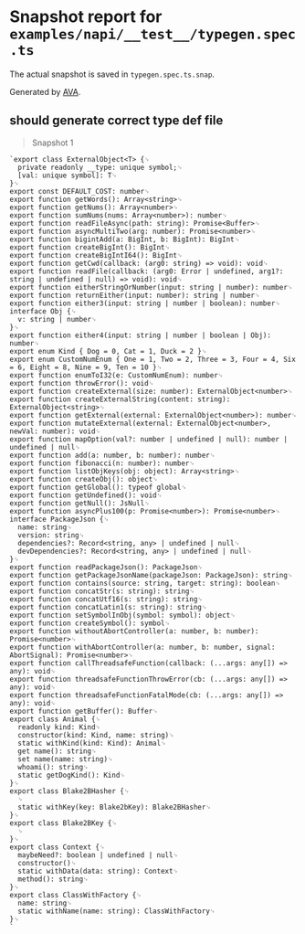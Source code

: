 # Snapshot report for `examples/napi/__test__/typegen.spec.ts`

The actual snapshot is saved in `typegen.spec.ts.snap`.

Generated by [AVA](https://avajs.dev).

## should generate correct type def file

> Snapshot 1

    `export class ExternalObject<T> {␊
      private readonly __type: unique symbol;␊
      [val: unique symbol]: T␊
    }␊
    export const DEFAULT_COST: number␊
    export function getWords(): Array<string>␊
    export function getNums(): Array<number>␊
    export function sumNums(nums: Array<number>): number␊
    export function readFileAsync(path: string): Promise<Buffer>␊
    export function asyncMultiTwo(arg: number): Promise<number>␊
    export function bigintAdd(a: BigInt, b: BigInt): BigInt␊
    export function createBigInt(): BigInt␊
    export function createBigIntI64(): BigInt␊
    export function getCwd(callback: (arg0: string) => void): void␊
    export function readFile(callback: (arg0: Error | undefined, arg1?: string | undefined | null) => void): void␊
    export function eitherStringOrNumber(input: string | number): number␊
    export function returnEither(input: number): string | number␊
    export function either3(input: string | number | boolean): number␊
    interface Obj {␊
      v: string | number␊
    }␊
    export function either4(input: string | number | boolean | Obj): number␊
    export enum Kind { Dog = 0, Cat = 1, Duck = 2 }␊
    export enum CustomNumEnum { One = 1, Two = 2, Three = 3, Four = 4, Six = 6, Eight = 8, Nine = 9, Ten = 10 }␊
    export function enumToI32(e: CustomNumEnum): number␊
    export function throwError(): void␊
    export function createExternal(size: number): ExternalObject<number>␊
    export function createExternalString(content: string): ExternalObject<string>␊
    export function getExternal(external: ExternalObject<number>): number␊
    export function mutateExternal(external: ExternalObject<number>, newVal: number): void␊
    export function mapOption(val?: number | undefined | null): number | undefined | null␊
    export function add(a: number, b: number): number␊
    export function fibonacci(n: number): number␊
    export function listObjKeys(obj: object): Array<string>␊
    export function createObj(): object␊
    export function getGlobal(): typeof global␊
    export function getUndefined(): void␊
    export function getNull(): JsNull␊
    export function asyncPlus100(p: Promise<number>): Promise<number>␊
    interface PackageJson {␊
      name: string␊
      version: string␊
      dependencies?: Record<string, any> | undefined | null␊
      devDependencies?: Record<string, any> | undefined | null␊
    }␊
    export function readPackageJson(): PackageJson␊
    export function getPackageJsonName(packageJson: PackageJson): string␊
    export function contains(source: string, target: string): boolean␊
    export function concatStr(s: string): string␊
    export function concatUtf16(s: string): string␊
    export function concatLatin1(s: string): string␊
    export function setSymbolInObj(symbol: symbol): object␊
    export function createSymbol(): symbol␊
    export function withoutAbortController(a: number, b: number): Promise<number>␊
    export function withAbortController(a: number, b: number, signal: AbortSignal): Promise<number>␊
    export function callThreadsafeFunction(callback: (...args: any[]) => any): void␊
    export function threadsafeFunctionThrowError(cb: (...args: any[]) => any): void␊
    export function threadsafeFunctionFatalMode(cb: (...args: any[]) => any): void␊
    export function getBuffer(): Buffer␊
    export class Animal {␊
      readonly kind: Kind␊
      constructor(kind: Kind, name: string)␊
      static withKind(kind: Kind): Animal␊
      get name(): string␊
      set name(name: string)␊
      whoami(): string␊
      static getDogKind(): Kind␊
    }␊
    export class Blake2BHasher {␊
      ␊
      static withKey(key: Blake2bKey): Blake2BHasher␊
    }␊
    export class Blake2BKey {␊
      ␊
    }␊
    export class Context {␊
      maybeNeed?: boolean | undefined | null␊
      constructor()␊
      static withData(data: string): Context␊
      method(): string␊
    }␊
    export class ClassWithFactory {␊
      name: string␊
      static withName(name: string): ClassWithFactory␊
    }␊
    `
